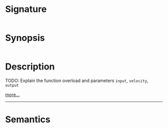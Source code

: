 # Signature
```vikid-signature
```

# Synopsis
```vikid-synopsis
```

# Description
TODO: Explain the function overload and parameters `input`, `velocity`, `output`

[more...](https://en.wikipedia.org/wiki/Velocity)

----
# Semantics